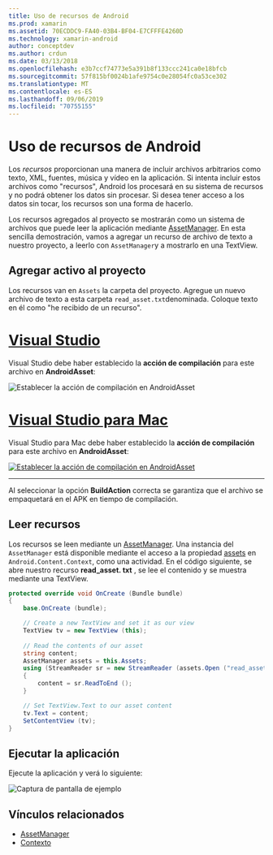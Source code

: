 ```yaml
---
title: Uso de recursos de Android
ms.prod: xamarin
ms.assetid: 70ECDDC9-FA40-03B4-BF04-E7CFFFE4260D
ms.technology: xamarin-android
author: conceptdev
ms.author: crdun
ms.date: 03/13/2018
ms.openlocfilehash: e3b7ccf74773e5a391b8f133ccc241ca0e18bfcb
ms.sourcegitcommit: 57f815bf0024b1afe9754c0e28054fc0a53ce302
ms.translationtype: MT
ms.contentlocale: es-ES
ms.lasthandoff: 09/06/2019
ms.locfileid: "70755155"
---
```

# <a name="using-android-assets"></a>Uso de recursos de Android

Los _recursos_ proporcionan una manera de incluir archivos arbitrarios como texto, XML, fuentes, música y vídeo en la aplicación. Si intenta incluir estos archivos como "recursos", Android los procesará en su sistema de recursos y no podrá obtener los datos sin procesar. Si desea tener acceso a los datos sin tocar, los recursos son una forma de hacerlo.

Los recursos agregados al proyecto se mostrarán como un sistema de archivos que puede leer la aplicación mediante [AssetManager](xref:Android.Content.Res.AssetManager).
En esta sencilla demostración, vamos a agregar un recurso de archivo de texto a nuestro proyecto, a leerlo con `AssetManager`y a mostrarlo en una TextView.

## <a name="add-asset-to-project"></a>Agregar activo al proyecto

Los recursos van en `Assets` la carpeta del proyecto. Agregue un nuevo archivo de texto a esta carpeta `read_asset.txt`denominada. Coloque texto en él como "he recibido de un recurso".

# <a name="visual-studiotabwindows"></a>[Visual Studio](#tab/windows)

Visual Studio debe haber establecido la **acción de compilación** para este archivo en **AndroidAsset**:

![Establecer la acción de compilación en AndroidAsset](android-assets-images/asset-properties-vs.png) 

# <a name="visual-studio-for-mactabmacos"></a>[Visual Studio para Mac](#tab/macos)

Visual Studio para Mac debe haber establecido la **acción de compilación** para este archivo en **AndroidAsset**:

[![Establecer la acción de compilación en AndroidAsset](android-assets-images/asset-properties-xs-sml.png)](android-assets-images/asset-properties-xs.png#lightbox)

-----

Al seleccionar la opción **BuildAction** correcta se garantiza que el archivo se empaquetará en el APK en tiempo de compilación.

## <a name="reading-assets"></a>Leer recursos

Los recursos se leen mediante un [AssetManager](xref:Android.Content.Res.AssetManager). Una instancia del `AssetManager` está disponible mediante el acceso a la propiedad [assets](xref:Android.Content.Context.Assets) en `Android.Content.Context`, como una actividad.
En el código siguiente, se abre nuestro recurso **read_asset. txt** , se lee el contenido y se muestra mediante una TextView.

```csharp
protected override void OnCreate (Bundle bundle)
{
    base.OnCreate (bundle);

    // Create a new TextView and set it as our view
    TextView tv = new TextView (this);
    
    // Read the contents of our asset
    string content;
    AssetManager assets = this.Assets;
    using (StreamReader sr = new StreamReader (assets.Open ("read_asset.txt")))
    {
        content = sr.ReadToEnd ();
    }

    // Set TextView.Text to our asset content
    tv.Text = content;
    SetContentView (tv);
}
```

## <a name="running-the-application"></a>Ejecutar la aplicación

Ejecute la aplicación y verá lo siguiente:

![Captura de pantalla de ejemplo](android-assets-images/screenshot.png)

## <a name="related-links"></a>Vínculos relacionados

- [AssetManager](xref:Android.Content.Res.AssetManager)
- [Contexto](xref:Android.Content.Context)
